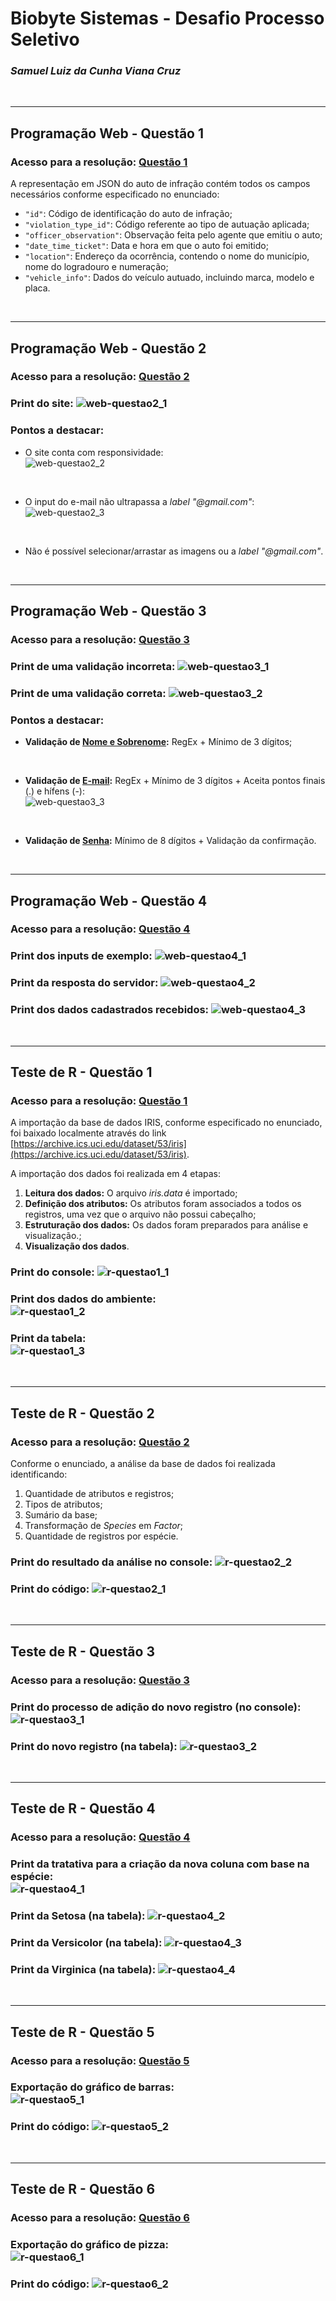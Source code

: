 # Biobyte Sistemas - Desafio Processo Seletivo
### _Samuel Luiz da Cunha Viana Cruz_

<br />

---
## Programação Web - Questão 1
### Acesso para a resolução: [Questão 1](web-questao1/questao1.json)
 
A representação em JSON do auto de infração contém todos os campos necessários conforme especificado no enunciado:
- `"id"`: Código de identificação do auto de infração;
- `"violation_type_id"`: Código referente ao tipo de autuação aplicada;
- `"officer_observation"`: Observação feita pelo agente que emitiu o auto;
- `"date_time_ticket"`: Data e hora em que o auto foi emitido;
- `"location"`: Endereço da ocorrência, contendo o nome do município, nome do logradouro e numeração;
- `"vehicle_info"`: Dados do veículo autuado, incluindo marca, modelo e placa.
  
<br />

---
## Programação Web - Questão 2
### Acesso para a resolução: [Questão 2](web-questao2)

### Print do site: ![web-questao2_1](assets/web-questao2_1.png)

### Pontos a destacar:
- O site conta com responsividade: <br /> ![web-questao2_2](assets/web-questao2_2.png)
  
<br />

- O input do e-mail não ultrapassa a *label* *"@gmail.com"*: <br /> ![web-questao2_3](assets/web-questao2_3.png)

<br />

- Não é possível selecionar/arrastar as imagens ou a *label* *"@gmail.com"*.

<br />

---
## Programação Web - Questão 3
### Acesso para a resolução: [Questão 3](web-questao3)

### Print de uma validação incorreta: ![web-questao3_1](assets/web-questao3_1.png)

### Print de uma validação correta: ![web-questao3_2](assets/web-questao3_2.png)

### Pontos a destacar:
- **Validação de <ins>Nome e Sobrenome</ins>:** RegEx + Mínimo de 3 dígitos;

<br />

- **Validação de <ins>E-mail</ins>:** RegEx + Mínimo de 3 dígitos + Aceita pontos finais (.) e hífens (-): <br /> ![web-questao3_3](assets/web-questao3_3.png)

<br />

- **Validação de <ins>Senha</ins>:** Mínimo de 8 dígitos + Validação da confirmação.

<br />

---
## Programação Web - Questão 4
### Acesso para a resolução: [Questão 4](web-questao4)

### Print dos inputs de exemplo: ![web-questao4_1](assets/web-questao4_1.png)
### Print da resposta do servidor: ![web-questao4_2](assets/web-questao4_2.png)
### Print dos dados cadastrados recebidos: ![web-questao4_3](assets/web-questao4_3.png)

<br />

---
## Teste de R - Questão 1
### Acesso para a resolução: [Questão 1](r-questao1)

A importação da base de dados IRIS, conforme especificado no enunciado, foi baixado localmente através do link [https://archive.ics.uci.edu/dataset/53/iris](https://archive.ics.uci.edu/dataset/53/iris).

A importação dos dados foi realizada em 4 etapas:
1. **Leitura dos dados:** O arquivo *iris.data* é importado;
2. **Definição dos atributos:** Os atributos foram associados a todos os registros, uma vez que o arquivo não possui cabeçalho;
3. **Estruturação dos dados:** Os dados foram preparados para análise e visualização.;
4. **Visualização dos dados**.

### Print do console: ![r-questao1_1](assets/r-questao1_1.png)

### Print dos dados do ambiente: <br /> ![r-questao1_2](assets/r-questao1_2.png)

### Print da tabela: <br /> ![r-questao1_3](assets/r-questao1_3.png)

<br />

---
## Teste de R - Questão 2
### Acesso para a resolução: [Questão 2](r-questao2)

Conforme o enunciado, a análise da base de dados foi realizada identificando:
1. Quantidade de atributos e registros;
2. Tipos de atributos;
3. Sumário da base;
4. Transformação de *Species* em *Factor*;
5. Quantidade de registros por espécie.

### Print do resultado da análise no console: ![r-questao2_2](assets/r-questao2_2.png)

### Print do código: ![r-questao2_1](assets/r-questao2_1.png)

<br />

---
## Teste de R - Questão 3
### Acesso para a resolução: [Questão 3](r-questao3)

### Print do processo de adição do novo registro (no console): <br /> ![r-questao3_1](assets/r-questao3_1.png)

### Print do novo registro (na tabela): ![r-questao3_2](assets/r-questao3_2.png)

<br />

---
## Teste de R - Questão 4
### Acesso para a resolução: [Questão 4](r-questao4)

### Print da tratativa para a criação da nova coluna com base na espécie: <br /> ![r-questao4_1](assets/r-questao4_1.png)

### Print da Setosa (na tabela): ![r-questao4_2](assets/r-questao4_2.png)

### Print da Versicolor (na tabela): ![r-questao4_3](assets/r-questao4_3.png)

### Print da Virginica (na tabela): ![r-questao4_4](assets/r-questao4_4.png)

<br />

---
## Teste de R - Questão 5
### Acesso para a resolução: [Questão 5](r-questao5)

### Exportação do gráfico de barras: <br /> ![r-questao5_1](assets/r-questao5_1.png)

### Print do código: ![r-questao5_2](assets/r-questao5_2.png)

<br />

---
## Teste de R - Questão 6
### Acesso para a resolução: [Questão 6](r-questao6)

### Exportação do gráfico de pizza: <br /> ![r-questao6_1](assets/r-questao6_1.png)

### Print do código: ![r-questao6_2](assets/r-questao6_2.png)